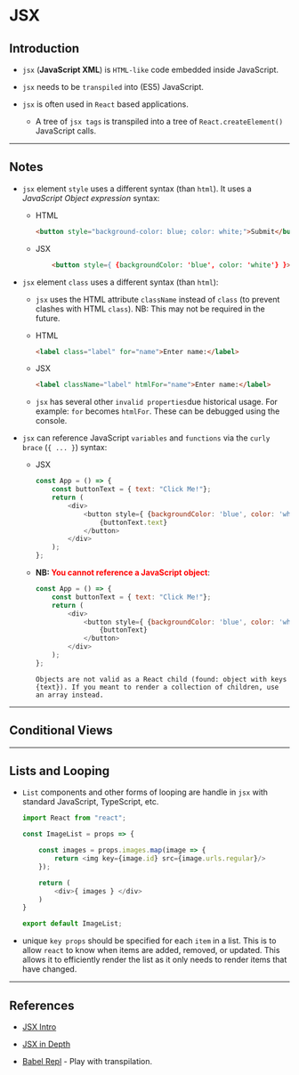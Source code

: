 # JSX

## Introduction

* `jsx` (__JavaScript XML__) is `HTML-like` code embedded inside JavaScript.

* `jsx` needs to be `transpiled` into (ES5) JavaScript.

* `jsx` is often used in `React` based applications. 

    * A tree of `jsx tags` is transpiled into a tree of `React.createElement()` JavaScript calls.

---

## Notes

* `jsx` element `style` uses a different syntax (than `html`). It uses a _JavaScript Object expression_ syntax:

    * HTML
        ```html
        <button style="background-color: blue; color: white;">Submit</button>
        ```

    * JSX
        ```html
            <button style={ {backgroundColor: 'blue', color: 'white'} }>Submit</button>
        ```

* `jsx` element `class` uses a different syntax (than `html`):

    * `jsx` uses the HTML attribute `className` instead of `class` (to prevent clashes with HTML `class`). NB: This may not be required in the future.

    * HTML
        ```html
        <label class="label" for="name">Enter name:</label>
        ```
    
    * JSX

        ```html
        <label className="label" htmlFor="name">Enter name:</label>
        ```
    * `jsx` has several other `invalid properties`due historical usage. For example: `for` becomes `htmlFor`. These can be debugged using the console.

* `jsx` can reference JavaScript `variables` and `functions` via the `curly brace` (`{ ... }`) syntax:
    * JSX

        ```javascript
        const App = () => {
            const buttonText = { text: "Click Me!"};
            return ( 
                <div>
                    <button style={ {backgroundColor: 'blue', color: 'white'} }>
                        {buttonText.text}
                    </button>
                </div>
            );
        };
        ```
    * __NB: <span style="color:red">You cannot reference a JavaScript object__</span>:

        ```javascript
        const App = () => {
            const buttonText = { text: "Click Me!"};
            return ( 
                <div>
                    <button style={ {backgroundColor: 'blue', color: 'white'} }>
                        {buttonText}
                    </button>
                </div>
            );
        };
        ```
        
        ```
        Objects are not valid as a React child (found: object with keys {text}). If you meant to render a collection of children, use an array instead.
        ```

---

## Conditional Views

---

## Lists and Looping

* `List` components and other forms of looping are handle in `jsx` with standard JavaScript, TypeScript, etc.

    ```javascript
    import React from "react";

    const ImageList = props => {

        const images = props.images.map(image => {
            return <img key={image.id} src={image.urls.regular}/> 
        });

        return (
            <div>{ images } </div>
        )
    }

    export default ImageList;
    ```

* unique `key props` should be specified for each `item` in a list. This is to allow `react` to know when items are added, removed, or updated. This allows it to efficiently render the list as it only needs to render items that have changed.

---

## References

* [JSX Intro](https://reactjs.org/docs/introducing-jsx.html)

* [JSX in Depth](https://reactjs.org/docs/jsx-in-depth.html)

* [Babel Repl](https://babeljs.io/repl) - Play with transpilation.